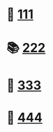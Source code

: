 # 🌂  [111](/docs/a-1-111.md)

# 📚  [222](/docs/a-1-111.md)

# 🎁  [333](/docs/a-1-111.md)

# 🌈  [444](/docs/a-1-111.md)